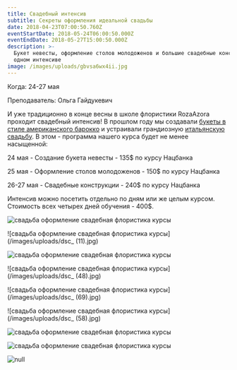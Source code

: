 ```yaml
---
title: Свадебный интенсив
subtitle: Секреты оформления идеальной свадьбы
date: 2018-04-23T07:00:50.760Z
eventStartDate: 2018-05-24T06:00:50.000Z
eventEndDate: 2018-05-27T15:00:50.000Z
description: >-
  Букет невесты, оформление столов молодоженов и большие свадебные конструкции в
  одном интенсиве
image: /images/uploads/gbvsa6wx4ii.jpg
---
```

Когда: 24-27 мая

Преподаватель: Ольга Гайдукевич 

И уже традиционно в конце весны в школе флористики RozaAzora проходит свадебный интенсив! В прошлом году мы создавали [букеты в стиле американского барокко](http://www.beflorist.by/galery/свадебные-букеты-американское-барокко/) и устраивали грандиозную [итальянскую свадьбу](http://www.beflorist.by/galery/большая-итальянская-свадьба/).  В этом - программа нашего курса будет не менее насыщенной:  

24 мая - Создание букета невесты  - 135$ по курсу Нацбанка

25 мая - Оформление столов молодоженов - 150$ по курсу Нацбанка

26-27 мая - Свадебные конструкции - 240$ по курсу Нацбанка

Интенсив можно посетить отдельно по дням или же целым курсом. Стоимость всех четырех дней обучения - 400$. 

![свадьба оформление свадебная флористика курсы](/images/uploads/2-80.jpg)

![свадьба оформление свадебная флористика курсы](/images/uploads/dsc_ (11).jpg)

![свадьба оформление свадебная флористика курсы](/images/uploads/cs9vwgaxi-c.jpg)

![свадьба оформление свадебная флористика курсы](/images/uploads/dsc_ (48).jpg)

![свадьба оформление свадебная флористика курсы](/images/uploads/dsc_ (69).jpg)

![свадьба оформление свадебная флористика курсы](/images/uploads/dsc_ (58).jpg)

![свадьба оформление свадебная флористика курсы](/images/uploads/xvi7avdtbea.jpg)

![свадьба оформление свадебная флористика курсы](/images/uploads/dscf0184.jpg)

![null](/images/uploads/dscf0441.jpg)
